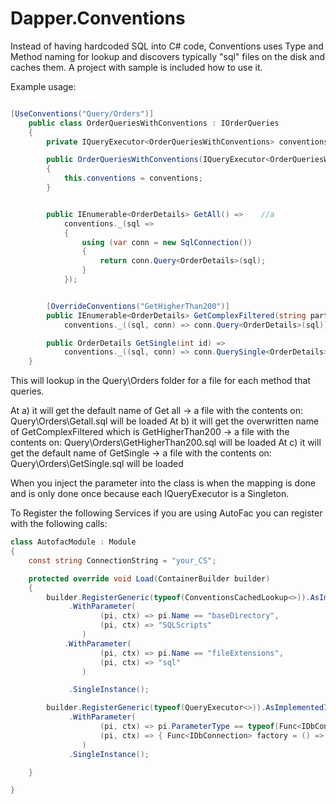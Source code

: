 # Dapper.Conventions
Instead of having hardcoded SQL into C# code, Conventions uses Type and Method naming for lookup and discovers typically "sql" files on the disk and caches them. A project with sample is included how to use it.


Example usage:

```csharp

[UseConventions("Query/Orders")]
    public class OrderQueriesWithConventions : IOrderQueries
    {
        private IQueryExecutor<OrderQueriesWithConventions> conventions;

        public OrderQueriesWithConventions(IQueryExecutor<OrderQueriesWithConventions> conventions)
        {
            this.conventions = conventions;
        }


        public IEnumerable<OrderDetails> GetAll() =>    //a
            conventions._(sql =>
            {
                using (var conn = new SqlConnection())
                {
                    return conn.Query<OrderDetails>(sql);
                }
            }); 


        [OverrideConventions("GetHigherThan200")]
        public IEnumerable<OrderDetails> GetComplexFiltered(string partOfDetails) => //b
            conventions._((sql, conn) => conn.Query<OrderDetails>(sql));

        public OrderDetails GetSingle(int id) => 
            conventions._((sql, conn) => conn.QuerySingle<OrderDetails>(sql, new { Id = id })); //c
    }
```

This will lookup in the Query\Orders folder for a file for each method that queries. 

At a) it will get the default name of Get all -> a file with the contents on: Query\Orders\Getall.sql will be loaded
At b) it will get the overwritten name of GetComplexFiltered which is GetHigherThan200 -> a file with the contents on: Query\Orders\GetHigherThan200.sql will be loaded
At c) it will get the default name of GetSingle -> a file with the contents on: Query\Orders\GetSingle.sql will be loaded

When you inject the parameter into the class is when the mapping is done and is only done once because each IQueryExecutor<T> is a Singleton.


To Register the following Services if you are using AutoFac you can register with the following calls:

```csharp
class AutofacModule : Module
{
    const string ConnectionString = "your_CS";

    protected override void Load(ContainerBuilder builder)
    {
        builder.RegisterGeneric(typeof(ConventionsCachedLookup<>)).AsImplementedInterfaces()
             .WithParameter(
                    (pi, ctx) => pi.Name == "baseDirectory",
                    (pi, ctx) => "SQLScripts"
                ) 
            .WithParameter(
                    (pi, ctx) => pi.Name == "fileExtensions",
                    (pi, ctx) => "sql"
                )

             .SingleInstance();

        builder.RegisterGeneric(typeof(QueryExecutor<>)).AsImplementedInterfaces()
             .WithParameter(
                    (pi, ctx) => pi.ParameterType == typeof(Func<IDbConnection>),
                    (pi, ctx) => { Func<IDbConnection> factory = () => new SqlConnection(ConnectionString); return factory; }
                )
             .SingleInstance();

    }

}

```
